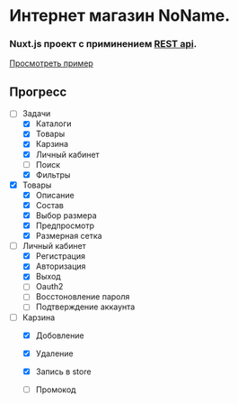 # Интернет магазин NoName.
### Nuxt.js проект с приминением [REST api](https://github.com/Kepo4kaPro/RESTApiNoN).
[Просмотреть пример](http://kepo4kapro.herokuapp.com/)
## Прогресс
- [ ] Задачи
   - [X] Каталоги
   - [X] Товары
   - [X] Карзина
   - [X] Личный кабинет
   - [ ] Поиск
   - [X] Фильтры
- [X] Товары
  - [X] Описание
  - [X] Состав
  - [X] Выбор размера
  - [X] Предпросмотр
  - [X] Размерная сетка
- [ ] Личный кабинет
  - [X] Регистрация
  - [X] Авторизация
  - [X] Выход
  - [ ] Oauth2
  - [ ] Восстоновление пароля
  - [ ] Подтверждение аккаунта
- [ ] Карзина
  - [X] Добовление
  - [X] Удаление
  - [X] Запись в store
  - [ ] Промокод
  

